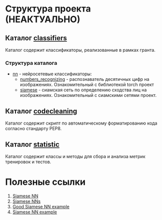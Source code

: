 # Структура проекта (НЕАКТУАЛЬНО)

## Каталог [classifiers](classifiers)
Каталог содержит классификаторы, реализованные в рамках гранта.
### Структура каталога
* [nn](classifiers/nn) - нейросетевые классификаторы:
  * [numbers_recognizing](classifiers/nn/numbers_recognizing) - распознаватель десятичных цифр на изображениях. Ознакомительный с библиотекой torch проект
  * [siamese](classifiers/nn/siamese) - сиамская сеть по определению сходства лиц на изображениях. Ознакомительный с сиамскими сетями проект.

## Каталог [codecleaning](codecleaning)
Каталог содержит скрипт по автоматическому форматированию кода согласно стандарту PEP8.

## Каталог [statistic](statistic)
Каталог содержит классы и методы для сбора и анализа метрик тренировок и тестов.

# Полезные ссылки

1. [Siamese NN](https://datahacker.rs/019-siamese-network-in-pytorch-with-application-to-face-similarity/#siamese-neural-networks-in-pytorch)
2. [Siamese NNs](https://www.devasking.com/issue/siamese-neural-network-in-pytorch)
3. [Good Siamese NN example](https://www.kaggle.com/code/jiangstein/a-very-simple-siamese-network-in-pytorch)
4. [Siamese NN example](https://jamesmccaffrey.wordpress.com/2022/03/17/yet-another-siamese-neural-network-example-using-pytorch/)
